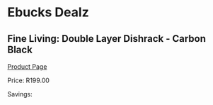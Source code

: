 
# Ebucks Dealz
## Fine Living: Double Layer Dishrack - Carbon Black
[Product Page](https://www.ebucks.com/web/shop/productSelected.do?prodId=1164507511&catId=714962196)

Price: R199.00

Savings: 


	